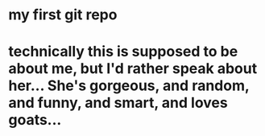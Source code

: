# my first git repo
# technically this is supposed to be about me, but I'd rather speak about her... She's gorgeous, and random, and funny, and smart, and loves goats...
